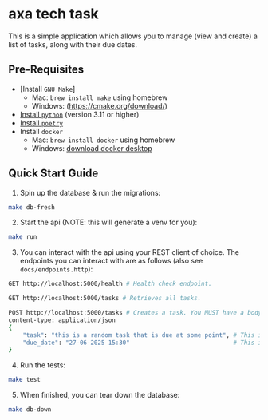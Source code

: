 # axa tech task

This is a simple application which allows you to manage (view and create) a list of tasks, along with their due dates.

## Pre-Requisites

- [Install `GNU Make`]
  - Mac: `brew install make` using homebrew
  - Windows: (https://cmake.org/download/)
- [Install `python`](https://www.python.org/downloads/) (version 3.11 or higher)
- [Install `poetry`](https://python-poetry.org/docs/#installing-with-the-official-installer)
- Install `docker`
  - Mac: `brew install docker` using homebrew
  - Windows: [download docker desktop](https://www.docker.com/products/docker-desktop/)

## Quick Start Guide

1. Spin up the database & run the migrations:

```bash
make db-fresh
```

2. Start the api (NOTE: this will generate a venv for you):

```bash
make run
```

3. You can interact with the api using your REST client of choice. The endpoints you can interact with are as follows (also see `docs/endpoints.http`):

```bash
GET http://localhost:5000/health # Health check endpoint.

GET http://localhost:5000/tasks # Retrieves all tasks.

POST http://localhost:5000/tasks # Creates a task. You MUST have a body in the request.
content-type: application/json
{
    "task": "this is a random task that is due at some point", # This is required.
    "due_date": "27-06-2025 15:30"                             # This is optional. If it is entered, the date must be in the future.
}
```

4. Run the tests:

```bash
make test
```

5. When finished, you can tear down the database:

```bash
make db-down
```
